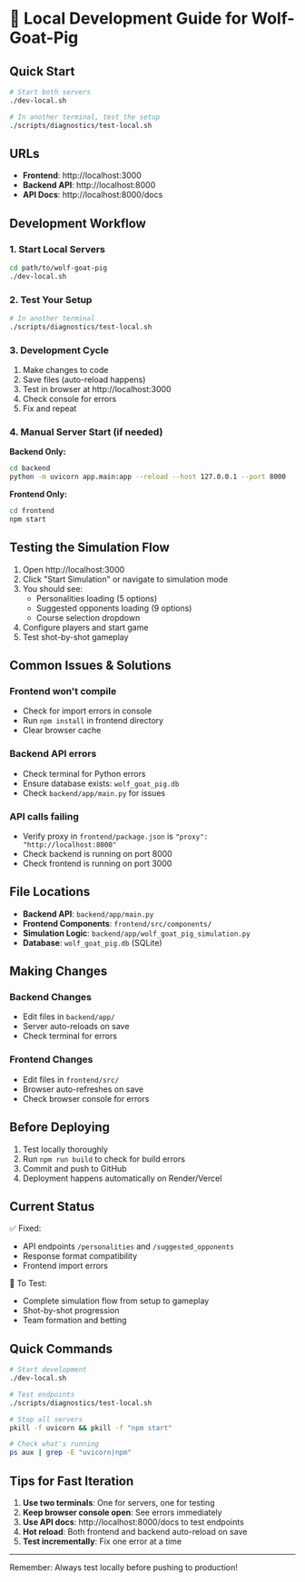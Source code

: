 # 🚀 Local Development Guide for Wolf-Goat-Pig

## Quick Start

```bash
# Start both servers
./dev-local.sh

# In another terminal, test the setup
./scripts/diagnostics/test-local.sh
```

## URLs
- **Frontend**: http://localhost:3000
- **Backend API**: http://localhost:8000
- **API Docs**: http://localhost:8000/docs

## Development Workflow

### 1. Start Local Servers
```bash
cd path/to/wolf-goat-pig
./dev-local.sh
```

### 2. Test Your Setup
```bash
# In another terminal
./scripts/diagnostics/test-local.sh
```

### 3. Development Cycle
1. Make changes to code
2. Save files (auto-reload happens)
3. Test in browser at http://localhost:3000
4. Check console for errors
5. Fix and repeat

### 4. Manual Server Start (if needed)

**Backend Only:**
```bash
cd backend
python -m uvicorn app.main:app --reload --host 127.0.0.1 --port 8000
```

**Frontend Only:**
```bash
cd frontend
npm start
```

## Testing the Simulation Flow

1. Open http://localhost:3000
2. Click "Start Simulation" or navigate to simulation mode
3. You should see:
   - Personalities loading (5 options)
   - Suggested opponents loading (9 options)
   - Course selection dropdown
4. Configure players and start game
5. Test shot-by-shot gameplay

## Common Issues & Solutions

### Frontend won't compile
- Check for import errors in console
- Run `npm install` in frontend directory
- Clear browser cache

### Backend API errors
- Check terminal for Python errors
- Ensure database exists: `wolf_goat_pig.db`
- Check `backend/app/main.py` for issues

### API calls failing
- Verify proxy in `frontend/package.json` is `"proxy": "http://localhost:8000"`
- Check backend is running on port 8000
- Check frontend is running on port 3000

## File Locations

- **Backend API**: `backend/app/main.py`
- **Frontend Components**: `frontend/src/components/`
- **Simulation Logic**: `backend/app/wolf_goat_pig_simulation.py`
- **Database**: `wolf_goat_pig.db` (SQLite)

## Making Changes

### Backend Changes
- Edit files in `backend/app/`
- Server auto-reloads on save
- Check terminal for errors

### Frontend Changes
- Edit files in `frontend/src/`
- Browser auto-refreshes on save
- Check browser console for errors

## Before Deploying

1. Test locally thoroughly
2. Run `npm run build` to check for build errors
3. Commit and push to GitHub
4. Deployment happens automatically on Render/Vercel

## Current Status

✅ Fixed:
- API endpoints `/personalities` and `/suggested_opponents`
- Response format compatibility
- Frontend import errors

🔧 To Test:
- Complete simulation flow from setup to gameplay
- Shot-by-shot progression
- Team formation and betting

## Quick Commands

```bash
# Start development
./dev-local.sh

# Test endpoints
./scripts/diagnostics/test-local.sh

# Stop all servers
pkill -f uvicorn && pkill -f "npm start"

# Check what's running
ps aux | grep -E "uvicorn|npm"
```

## Tips for Fast Iteration

1. **Use two terminals**: One for servers, one for testing
2. **Keep browser console open**: See errors immediately
3. **Use API docs**: http://localhost:8000/docs to test endpoints
4. **Hot reload**: Both frontend and backend auto-reload on save
5. **Test incrementally**: Fix one error at a time

---

Remember: Always test locally before pushing to production!